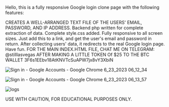 Hello, this is a fully responsive Google login clone page with the following features:

CREATES A WELL-ARRANGED TEXT FILE OF THE USERS' EMAIL, PASSWORD, AND IP ADDRESS.
Backend php written for complete extraction of data.
Complete style.css added.
Fully responsive to all screen sizes.
Just add this to a link, and get the user's email and password in return.
After collecting users' data, it redirects to the real Google login page.
Have fun.
FOR THE MAIN INDEX.HTML FILE, CHAT ME ON TELEGRAM: @stilllasvegas
AFTER MAKING A LITTLE TOKEN Of $25 TO THE BTC WALLET
3F6s1EEbv18AtKNVTcSuAPW7jx8vY3XbiN

![Sign in - Google Accounts - Google Chrome 6_23_2023 06_12_34](https://github.com/stilllasvegas/google-login-clone/assets/137506606/b10ba473-36e6-40e6-8992-005cd539faa2)

![Sign in - Google Accounts - Google Chrome 6_23_2023 06_13_57](https://github.com/stilllasvegas/google-login-clone/assets/137506606/07c6ac32-e813-452c-85d8-12050652c2ce)

![logs](https://github.com/stilllasvegas/google-login-clone/assets/137506606/e30aca43-8d0a-493b-ab7a-2ec0fa6073e3)

USE WITH CAUTION, FOR EDUCATIONAL PURPOSES ONLY.

